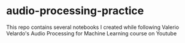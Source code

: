 # audio-processing-practice
This repo contains several notebooks I created while following Valerio Velardo's Audio Processing for Machine Learning course on Youtube
